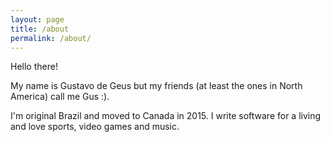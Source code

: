 ```yaml
---
layout: page
title: /about
permalink: /about/
---
```


Hello there!

My name is Gustavo de Geus but my friends (at least the ones in North America) call me Gus :).

I'm original Brazil and moved to Canada in 2015.
I write software for a living and love sports, video games and music.